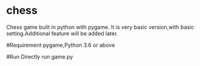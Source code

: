 # chess
Chess game built in python with pygame. It is very basic version,with basic setting.Additional feature will be added later.


#Requirement
pygame,Python 3.6 or above

#Run 
Directly run game.py
